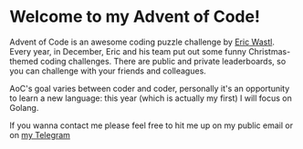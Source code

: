 # Welcome to my Advent of Code!

Advent of Code is an awesome coding puzzle challenge by [Eric Wastl](http://was.tl/).
Every year, in December, Eric and his team put out some funny Christmas-themed coding challenges.
There are public and private leaderboards, so you can challenge with your friends and colleagues.

AoC's goal varies between coder and coder, personally it's an opportunity to learn a new language: this year (which is actually my first) I will focus on Golang.

If you wanna contact me please feel free to hit me up on my public email or on [my Telegram](https://t.me/kriive)
